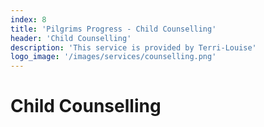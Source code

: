 ```yaml
---
index: 8
title: 'Pilgrims Progress - Child Counselling'
header: 'Child Counselling'
description: 'This service is provided by Terri-Louise'
logo_image: '/images/services/counselling.png'
---
```


# Child Counselling
